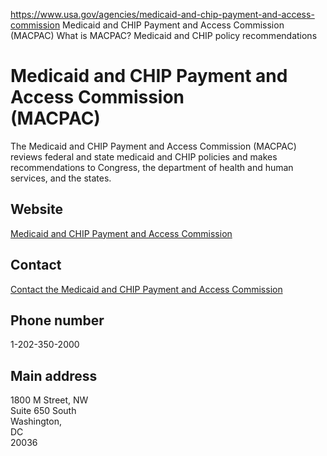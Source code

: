 

https://www.usa.gov/agencies/medicaid-and-chip-payment-and-access-commission
Medicaid and CHIP Payment and Access Commission (MACPAC)
What is MACPAC?
Medicaid and CHIP policy recommendations

Medicaid and CHIP Payment and Access Commission  
(MACPAC)  
========================================================  

The Medicaid and CHIP Payment and Access Commission (MACPAC) reviews federal and state medicaid and CHIP policies and makes recommendations to Congress, the department of health and human services, and the states.  

Website  
-------  

[Medicaid and CHIP Payment and Access Commission](https://www.macpac.gov/)  

Contact  
-------  

[Contact the Medicaid and CHIP Payment and Access Commission](https://www.macpac.gov/contact-us/)  

Phone number  
------------  

1-202-350-2000  

Main address  
------------  

1800 M Street, NW  
Suite 650 South  
Washington,  
DC  
20036
